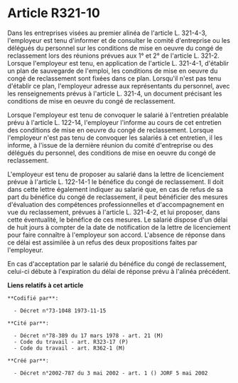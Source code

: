 # Article R321-10

Dans les entreprises visées au premier alinéa de l'article L. 321-4-3, l'employeur est tenu d'informer et de consulter le
comité d'entreprise ou les délégués du personnel sur les conditions de mise en oeuvre du congé de reclassement lors des
réunions prévues aux 1° et 2° de l'article L. 321-2. Lorsque l'employeur est tenu, en application de l'article L. 321-4-1,
d'établir un plan de sauvegarde de l'emploi, les conditions de mise en oeuvre du congé de reclassement sont fixées dans ce
plan. Lorsqu'il n'est pas tenu d'établir ce plan, l'employeur adresse aux représentants du personnel, avec les renseignements
prévus à l'article L. 321-4, un document précisant les conditions de mise en oeuvre du congé de reclassement.

Lorsque l'employeur est tenu de convoquer le salarié à l'entretien préalable prévu à l'article L. 122-14, l'employeur
l'informe au cours de cet entretien des conditions de mise en oeuvre du congé de reclassement. Lorsque l'employeur n'est pas
tenu de convoquer les salariés à cet entretien, il les informe, à l'issue de la dernière réunion du comité d'entreprise ou
des délégués du personnel, des conditions de mise en oeuvre du congé de reclassement.

L'employeur est tenu de proposer au salarié dans la lettre de licenciement prévue à l'article L. 122-14-1 le bénéfice du
congé de reclassement. Il doit dans cette lettre également indiquer au salarié que, en cas de refus de sa part du bénéfice du
congé de reclassement, il peut bénéficier des mesures d'évaluation des compétences professionnelles et d'accompagnement en
vue du reclassement, prévues à l'article L. 321-4-2, et lui proposer, dans cette éventualité, le bénéfice de ces mesures. Le
salarié dispose d'un délai de huit jours à compter de la date de notification de la lettre de licenciement pour faire
connaître à l'employeur son accord. L'absence de réponse dans ce délai est assimilée à un refus des deux propositions faites
par l'employeur.

En cas d'acceptation par le salarié du bénéfice du congé de reclassement, celui-ci débute à l'expiration du délai de réponse
prévu à l'alinéa précédent.

**Liens relatifs à cet article**

	**Codifié par**:

	  - Décret n°73-1048 1973-11-15

	**Cité par**:

	  - Décret n°78-389 du 17 mars 1978 - art. 21 (M)
	  - Code du travail - art. R323-17 (P)
	  - Code du travail - art. R362-1 (M)

	**Créé par**:

	  - Décret n°2002-787 du 3 mai 2002 - art. 1 () JORF 5 mai 2002
